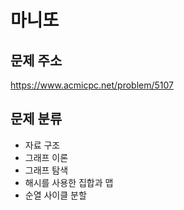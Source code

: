 # 마니또
## 문제 주소
https://www.acmicpc.net/problem/5107

## 문제 분류
- 자료 구조
- 그래프 이론
- 그래프 탐색
- 해시를 사용한 집합과 맵
- 순열 사이클 분할